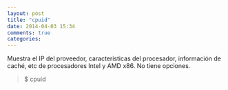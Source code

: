 ```yaml
---
layout: post
title: "cpuid"
date: 2014-04-03 15:34
comments: true
categories: 
---
```

Muestra el IP del proveedor, caracteristicas del procesador, información de caché, etc de procesadores Intel y AMD x86. No tiene opciones.

>$ cpuid

